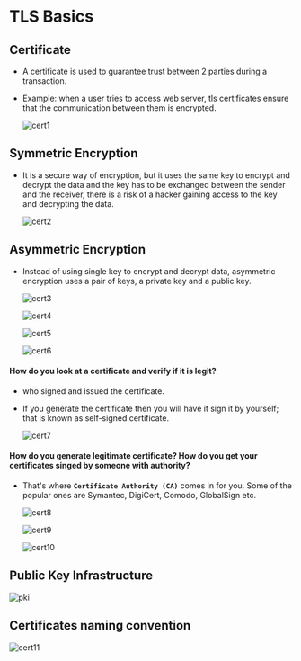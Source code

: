 # TLS Basics

## Certificate
- A certificate is used to guarantee trust between 2 parties during a transaction.
- Example: when a user tries to access web server, tls certificates ensure that the communication between them is encrypted.

  ![cert1](../images/cert1.PNG)
  
  
## Symmetric Encryption
- It is a secure way of encryption, but it uses the same key to encrypt and decrypt the data and the key has to be exchanged between the sender and the receiver, there is a risk of a hacker gaining access to the key and decrypting the data.

  ![cert2](../images/cert2.PNG)
  
## Asymmetric Encryption
- Instead of using single key to encrypt and decrypt data, asymmetric encryption uses a pair of keys, a private key and a public key.

  ![cert3](../images/cert3.PNG)
  
  ![cert4](../images/cert4.PNG)
  
  ![cert5](../images/cert5.PNG)
  
  ![cert6](../images/cert6.PNG)
  

#### How do you look at a certificate and verify if it is legit?
- who signed and issued the certificate.
- If you generate the certificate then you will have it sign it by yourself; that is known as self-signed certificate.

  ![cert7](../images/cert7.PNG)
  
#### How do you generate legitimate certificate? How do you get your certificates singed by someone with authority?
- That's where **`Certificate Authority (CA)`** comes in for you. Some of the popular ones are Symantec, DigiCert, Comodo, GlobalSign etc.

  ![cert8](../images/cert8.PNG)
  
  ![cert9](../images/cert9.PNG)
  
  ![cert10](../images/cert10.PNG)
  
## Public Key Infrastructure
   
   ![pki](../images/pki.PNG)
   
## Certificates naming convention

  ![cert11](../images/cert11.PNG)
  
  

  
   

  
  
  

  
  
  
  
  
  

  
  
